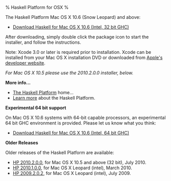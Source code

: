 % Haskell Platform for OSX
%

<!--
The Haskell Platform installer for Mac OS X Leopard (10.5), Snow Leopard
and above (including 64 bit), Intel only, via BitTorrent.  Please consider using the torrent for a faster download:

* <a id="download" href="http://hackage.haskell.org/platform/2010.2.0.0/torrents/haskell-platform-2010.2.0.0.i386.dmg.torrent" onClick="javascript: pageTracker._trackPageview('/downloads/torrent/mac'); ">Torrent for Mac OS X (intel)</a>
-->

The Haskell Platform Mac OS X 10.6 (Snow Leopard) and above:  

* <a id="download" href="http://lambda.galois.com/hp-tmp/2011.2.0.0/Haskell%20Platform%202011.2.0.0-i386.pkg" onClick="javascript: pageTracker._trackPageview('/downloads/mac'); ">Download Haskell for Mac OS X 10.6 (Intel, 32 bit GHC)</a>

After downloading, simply double click the package icon to start the installer, and follow the instructions.

Note: Xcode 3.0 or later is required prior to installation. Xcode can be installed from your Mac OS X installation DVD or downloaded from [Apple's developer website](http://developer.apple.com).

<i>For Mac OS X 10.5 please use the 2010.2.0.0 installer, below.</i>

**More info...**

* [The Haskell Platform] home...
* [Learn more] about the Haskell Platform.

[The Haskell Platform]: index.html
[Learn more]: contents.html

**Experimental 64 bit support**

On Mac OS X 10.6 systems with 64-bit capable processors, an experimental
64 bit GHC environment is provided. Please let us know what you think:

* <a id="download" href="http://lambda.galois.com/hp-tmp/2011.2.0.0/Haskell%20Platform%202011.2.0.0-x86_64.pkg" onClick="javascript: pageTracker._trackPageview('/downloads/mac'); ">Download Haskell for Mac OS X 10.6 (Intel, 64 bit GHC)</a>

<!--
**Build from Source**

If you already have a GHC 7.0.2, but not the full platform, you can build it
from source on the Mac:

![](http://hackage.haskell.org/platform/icons/source.png)
<a href="http://lambda.galois.com/hp-tmp/2011.2.0.0-rc/haskell-platform-2011.2.0.0.tar.gz" onClick="javascript: pageTracker._trackPageview('/downloads/source'); ">haskell-platform-2011.2.0.0.tar.gz</a>

You need GHC 7.0.2 installed before building the platform. You can get this from your distro or
you can get a [GHC 7.0.2 generic binary].

[GHC 7.0.2 generic binary]: http://haskell.org/ghc/download_ghc_7_0_2.html#distros

To install from source download and unpack the installer, then (possibly with 'sudo'):

        ./configure
        make
        make install

  -->

**Older Releases**

Older releases of the Haskell Platform are available:

* <a id="download" href="http://lambda.haskell.org/hp-tmp/2010.2.0.0/haskell-platform-2010.2.0.0.i386.dmg"    onClick="javascript: pageTracker._trackPageview('/downloads/mac/old'); ">HP 2010.2.0.0</a>, for Mac OS X 10.5 and above (32 bit), July 2010.
* <a id="download" href="http://hackage.haskell.org/platform/2010.1.0.0/haskell-platform-2010.1.0.1-i386.dmg" onClick="javascript: pageTracker._trackPageview('/downloads/mac/old'); ">HP 2010.1.0.0</a>, for Mac OS X Leopard (intel), March 2010.
* <a id="download" href="http://hackage.haskell.org/platform/2009.2.0.2/haskell-platform-2009.2.0.2-i386.dmg" onClick="javascript: pageTracker._trackPageview('/downloads/mac/old'); ">HP 2009.2.0.2</a>, for Mac OS X Leopard (intel), July 2009.
